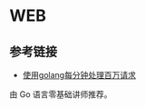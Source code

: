 # WEB

## 参考链接

- [使用golang每分钟处理百万请求](https://blog.csdn.net/tian_20032242/article/details/99027164)

由 Go 语言零基础讲师推荐。
